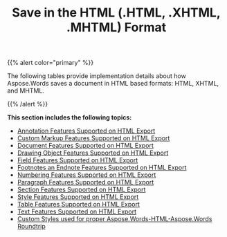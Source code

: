 ﻿---
title: Save in the HTML (.HTML, .XHTML, .MHTML) Format
second_title: Aspose.Words for .NET
articleTitle: Save in the HTML (.HTML, .XHTML, .MHTML) Format
linktitle: Save in the HTML (.HTML, .XHTML, .MHTML) Format
description: "Export to HTML-based format using various saving features in C#."
type: docs
weight: 50
url: /net/save-in-html-xhtml-mhtml-formats/
aliases: [/net/save-in-the-html-html-xhtml-mhtml-format/]
---

{{% alert color="primary" %}}

The following tables provide implementation details about how Aspose.Words saves a document in HTML based formats: HTML, XHTML, and MHTML.

{{% /alert %}}

**This section includes the following topics:** 

- [Annotation Features Supported on HTML Export](/words/net/annotation-features-supported-on-html-export/)
- [Custom Markup Features Supported on HTML Export](/words/net/custom-markup-features-supported-on-html-export/)
- [Document Features Supported on HTML Export](/words/net/document-features-supported-on-html-export/)
- [Drawing Object Features Supported on HTML Export](/words/net/drawing-object-features-supported-on-html-export/)
- [Field Features Supported on HTML Export](/words/net/field-features-supported-on-html-export/)
- [Footnotes an Endnote Features Supported on HTML Export](/words/net/footnotes-and-endnote-features-supported-on-html-export/)
- [Numbering Features Supported on HTML Export](/words/net/numbering-features-supported-on-html-export/)
- [Paragraph Features Supported on HTML Export](/words/net/paragraph-features-supported-on-html-export/)
- [Section Features Supported on HTML Export](/words/net/section-features-supported-on-html-export/)
- [Style Features Supported on HTML Export](/words/net/style-features-supported-on-html-export/)
- [Table Features Supported on HTML Export](/words/net/table-features-supported-on-html-export/)
- [Text Features Supported on HTML Export](/words/net/text-features-supported-on-html-export/)
- [Custom Styles used for proper Aspose.Words-HTML-Aspose.Words Roundtrip](/words/net/custom-styles-used-for-proper-aspose-words-html-aspose-words-roundtrip/)
